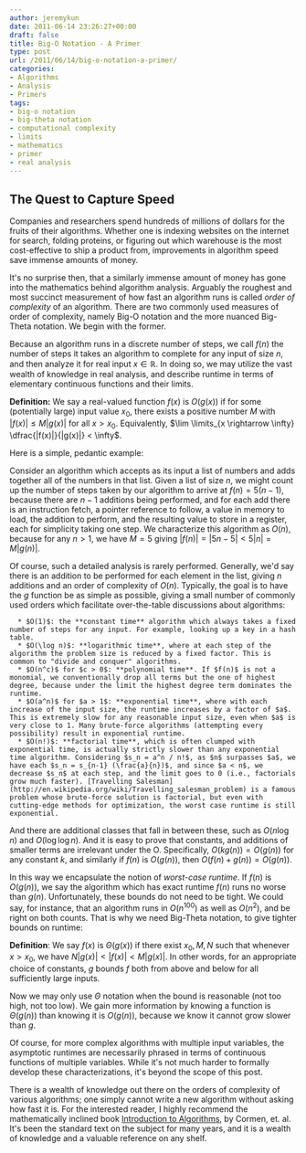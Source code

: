 ```yaml
---
author: jeremykun
date: 2011-06-14 23:26:27+00:00
draft: false
title: Big-O Notation - A Primer
type: post
url: /2011/06/14/big-o-notation-a-primer/
categories:
- Algorithms
- Analysis
- Primers
tags:
- big-o notation
- big-theta notation
- computational complexity
- limits
- mathematics
- primer
- real analysis
---
```


## The Quest to Capture Speed


Companies and researchers spend hundreds of millions of dollars for the fruits of their algorithms. Whether one is indexing websites on the internet for search, folding proteins, or figuring out which warehouse is the most cost-effective to ship a product from, improvements in algorithm speed save immense amounts of money.

It's no surprise then, that a similarly immense amount of money has gone into the mathematics behind algorithm analysis. Arguably the roughest and most succinct measurement of how fast an algorithm runs is called _order of complexity_ of an algorithm. There are two commonly used measures of order of complexity, namely Big-O notation and the more nuanced Big-Theta notation. We begin with the former.

Because an algorithm runs in a discrete number of steps, we call $f(n)$ the number of steps it takes an algorithm to complete for any input of size $n$, and then analyze it for real input $x \in \mathbb{R}$. In doing so, we may utilize the vast wealth of knowledge in real analysis, and describe runtime in terms of elementary continuous functions and their limits.

**Definition:** We say a real-valued function $f(x)$ is $O(g(x))$ if for some (potentially large) input value $x_0$, there exists a positive number $M$ with $|f(x)| \leq M |g(x)|$ for all $x > x_0$. Equivalently, $\lim \limits_{x \rightarrow \infty} \dfrac{|f(x)|}{|g(x)|} < \infty$.

Here is a simple, pedantic example:

Consider an algorithm which accepts as its input a list of numbers and adds together all of the numbers in that list. Given a list of size $n$, we might count up the number of steps taken by our algorithm to arrive at $f(n) = 5(n-1)$, because there are $n-1$ additions being performed, and for each add there is an instruction fetch, a pointer reference to follow, a value in memory to load, the addition to perform, and the resulting value to store in a register, each for simplicity taking one step. We characterize this algorithm as $O(n)$, because for any $n > 1$, we have $M = 5$ giving $|f(n)| = |5n-5| < 5|n| = M|g(n)|$.

Of course, such a detailed analysis is rarely performed. Generally, we'd say there is an addition to be performed for each element in the list, giving $n$ additions and an order of complexity of $O(n)$. Typically, the goal is to have the $g$ function be as simple as possible, giving a small number of commonly used orders which facilitate over-the-table discussions about algorithms:



	  * $O(1)$: the **constant time** algorithm which always takes a fixed number of steps for any input. For example, looking up a key in a hash table.
	  * $O(\log n)$: **logarithmic time**, where at each step of the algorithm the problem size is reduced by a fixed factor. This is common to "divide and conquer" algorithms.
	  * $O(n^c)$ for $c > 0$: **polynomial time**. If $f(n)$ is not a monomial, we conventionally drop all terms but the one of highest degree, because under the limit the highest degree term dominates the runtime.
	  * $O(a^n)$ for $a > 1$: **exponential time**, where with each increase of the input size, the runtime increases by a factor of $a$. This is extremely slow for any reasonable input size, even when $a$ is very close to 1. Many brute-force algorithms (attempting every possibility) result in exponential runtime.
	  * $O(n!)$: **factorial time**, which is often clumped with exponential time, is actually strictly slower than any exponential time algorithm. Considering $s_n = a^n / n!$, as $n$ surpasses $a$, we have each $s_n = s_{n-1} (\frac{a}{n})$, and since $a < n$, we decrease $s_n$ at each step, and the limit goes to 0 (i.e., factorials grow much faster). [Travelling Salesman](http://en.wikipedia.org/wiki/Travelling_salesman_problem) is a famous problem whose brute-force solution is factorial, but even with cutting-edge methods for optimization, the worst case runtime is still exponential.

And there are additional classes that fall in between these, such as $O(n \log n)$ and $O(\log \log n)$. And it is easy to prove that constants, and additions of smaller terms are irrelevant under the O. Specifically, $O(kg(n)) = O(g(n))$ for any constant $k$, and similarly if $f(n)$ is $O(g(n))$, then $O(f(n) + g(n)) = O(g(n))$.

In this way we encapsulate the notion of _worst-case runtime_. If $f(n)$ is $O(g(n))$, we say the algorithm which has exact runtime $f(n)$ runs no worse than $g(n)$. Unfortunately, these bounds do not need to be tight. We could say, for instance, that an algorithm runs in $O(n^{100})$ as well as $O(n^2)$, and be right on both counts. That is why we need Big-Theta notation, to give tighter bounds on runtime:

**Definition**: We say $f(x)$ is $\Theta(g(x))$ if there exist $x_0, M, N$ such that whenever $x > x_0$, we have $N |g(x)| < |f(x)| < M |g(x)|$. In other words, for an appropriate choice of constants, $g$ bounds $f$ both from above and below for all sufficiently large inputs.

Now we may only use $\Theta$ notation when the bound is reasonable (not too high, not too low). We gain more information by knowing a function is $\Theta(g(n))$ than knowing it is $O(g(n))$, because we know it cannot grow slower than $g$.

Of course, for more complex algorithms with multiple input variables, the asymptotic runtimes are necessarily phrased in terms of continuous functions of multiple variables. While it's not much harder to formally develop these characterizations, it's beyond the scope of this post.

There is a wealth of knowledge out there on the orders of complexity of various algorithms; one simply cannot write a new algorithm without asking how fast it is. For the interested reader, I highly recommend the mathematically inclined book [Introduction to Algorithms](http://www.amazon.com/Introduction-Algorithms-Thomas-H-Cormen/dp/0262033844/ref=sr_1_2?s=books&ie=UTF8&qid=1308093435&sr=1-2), by Cormen, et. al. It's been the standard text on the subject for many years, and it is a wealth of knowledge and a valuable reference on any shelf.
